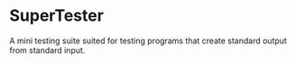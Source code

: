 SuperTester
===========

A mini testing suite suited for testing programs that create standard output from standard input.
